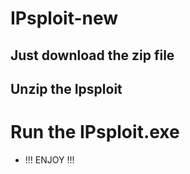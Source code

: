 # IPsploit-new


## Just download the zip file
## Unzip the Ipsploit
#
#
#
# Run the IPsploit.exe
 
* !!! ENJOY !!!
